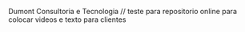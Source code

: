 Dumont Consultoria e Tecnologia  // teste para repositorio online para colocar videos e texto para clientes
